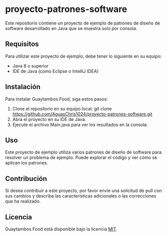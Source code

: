 # proyecto-patrones-software

Este repositorio contiene un proyecto de ejemplo de patrones de diseño de software desarrollado en Java que se muestra solo por consola.

## Requisitos
Para utilizar este proyecto de ejemplo, debe tener lo siguiente en su equipo:

* Java 8 o superior
* IDE de Java (como Eclipse o IntelliJ IDEA)
## Instalación

Para instalar Guaytambos Food, siga estos pasos:

1. Clone el repositorio en su equipo local: git clone https://github.com/AguasChris1024/proyecto-patrones-software.git
2. Abra el proyecto en su IDE de Java.
3. Ejecute el archivo Main.java para ver los resultados en la consola.


## Uso

Este proyecto de ejemplo utiliza varios patrones de diseño de software para resolver un problema de ejemplo. Puede explorar el código y ver cómo se aplican los patrones.

## Contribución
Si desea contribuir a este proyecto, por favor envíe una solicitud de pull con sus cambios y describa las características adicionales o las correcciones que ha realizado.

## Licencia

Guaytambos Food está disponible bajo la licencia [MIT](LICENSE).
